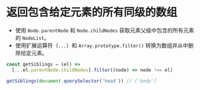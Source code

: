 # 返回包含给定元素的所有同级的数组

- 使用 `Node.parentNode` 和 `Node.childNodes` 获取元素父级中包含的所有元素的 `NodeList`。
- 使用扩展运算符（`...`）和 `Array.prototype.filter()` 转换为数组并从中删除给定元素。

```js
const getSiblings = (el) =>
  [...el.parentNode.childNodes].filter((node) => node !== el)

getSiblings(document.querySelector('head')) // ['body']
```
